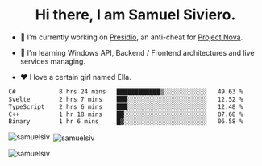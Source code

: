 <h1 align="center">Hi there, I am Samuel Siviero.</h1>

- 🔭 I’m currently working on [Presidio](https://presidio.ac), an anti-cheat for [Project Nova](https://discord.gg/novafn).

- 🌱 I’m learning Windows API, Backend / Frontend architectures and live services managing.

- ❤️ I love a certain girl named Ella.

<!--START_SECTION:waka-->

```txt
C#            8 hrs 24 mins   ████████████▒░░░░░░░░░░░░   49.63 %
Svelte        2 hrs 7 mins    ███░░░░░░░░░░░░░░░░░░░░░░   12.52 %
TypeScript    2 hrs 6 mins    ███░░░░░░░░░░░░░░░░░░░░░░   12.48 %
C++           1 hr 18 mins    ██░░░░░░░░░░░░░░░░░░░░░░░   07.68 %
Binary        1 hr 6 mins     █▓░░░░░░░░░░░░░░░░░░░░░░░   06.58 %
```

<!--END_SECTION:waka-->

<p><img align="left" src="https://github-readme-stats.vercel.app/api/top-langs?username=samuelsiv&show_icons=true&locale=en&layout=compact&theme=radical" alt="samuelsiv" /></p>

<p>&nbsp;<img align="center" src="https://github-readme-stats.vercel.app/api?username=samuelsiv&show_icons=true&locale=en&theme=radical" alt="samuelsiv" /></p>
<p align="left"> <img src="https://komarev.com/ghpvc/?username=samuelsiv&label=Profile%20views&color=0e75b6&style=flat" alt="samuelsiv" /> </p>
